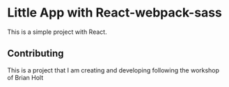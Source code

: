 # Little App with React-webpack-sass

This is a simple project with React.

## Contributing

This is a project that I am creating and developing following the workshop of Brian Holt


